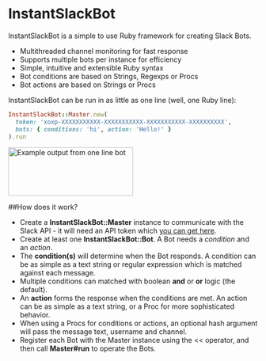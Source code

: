 # InstantSlackBot

InstantSlackBot is a simple to use Ruby framework for creating Slack Bots.
- Multithreaded channel monitoring for fast response
- Supports multiple bots per instance for efficiency
- Simple, intuitive and extensible Ruby syntax
- Bot conditions are based on Strings, Regexps or Procs
- Bot actions are based on Strings or Procs

InstantSlackBot can be run in as little as one line (well, one Ruby line):

```ruby
InstantSlackBot::Master.new(
  token: 'xoxp-XXXXXXXXXXX-XXXXXXXXXXX-XXXXXXXXXXX-XXXXXXXXXX', 
  bots: { conditions: 'hi', action: 'Hello!' }
).run
```
<img src="https://raw.githubusercontent.com/robzr/instant-slack-bot/master/examples/pics/one_line_slack.png" 
  alt="Example output from one line bot" height=98 width=252>

##How does it work?

* Create a **InstantSlackBot::Master** instance to communicate with the Slack API - it will need an API token which
  [you can get here](https://api.slack.com/docs/oauth-test-tokens).
* Create at least one **InstantSlackBot::Bot**. A Bot needs a *condition* and an *action*.
* The **condition(s)** will determine when the Bot responds. A condition can be as simple as a text string or 
  regular expression which is matched against each message.
* Multiple conditions can matched with boolean **and** or **or** logic (the default).
* An **action** forms the response when the conditions are met. An action can be as simple as a text string, or a 
  Proc for more sophisticated behavior.
* When using a Procs for conditions or actions, an optional hash argument will pass the message text, username and channel.
* Register each Bot with the Master instance using the << operator, and then call **Master#run** to operate the Bots.
